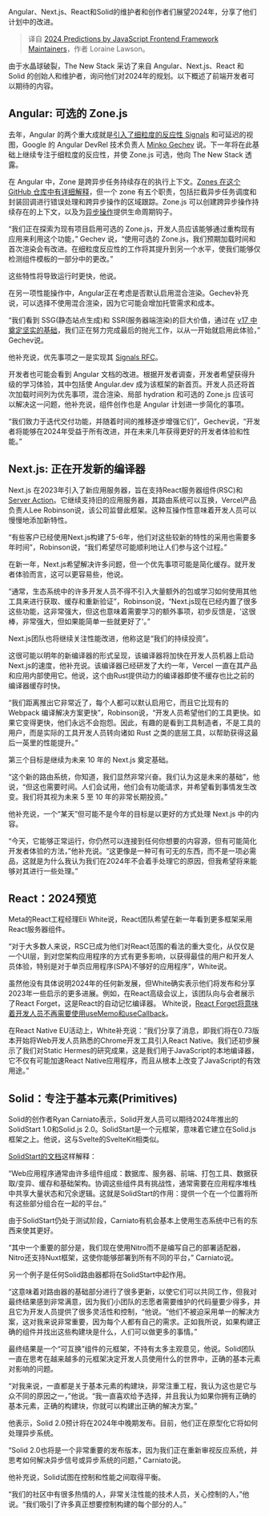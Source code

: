 <!--
title: JavaScript前端框架2024年展望
cover: https://cdn.thenewstack.io/media/2023/12/90fe5532-year-forecast-1-1024x576.png
-->

Angular、Next.js、React和Solid的维护者和创作者们展望2024年，分享了他们计划中的改进。

> 译自 [2024 Predictions by JavaScript Frontend Framework Maintainers](https://thenewstack.io/2024-predictions-by-javascript-frontend-framework-maintainers/)，作者 Loraine Lawson。

由于水晶球破裂，The New Stack 采访了来自 Angular、Next.js、React 和 Solid 的创始人和维护者，询问他们对2024年的规划。以下概述了前端开发者可以期待的内容。

## Angular: 可选的 Zone.js

去年，Angular 的两个重大成就是[引入了细粒度的反应性 Signals](https://thenewstack.io/angular-qwik-creator-on-how-js-frameworks-handle-reactivity/) 和可延迟的视图，Google 的 Angular DevRel 技术负责人 [Minko Gechev](https://www.linkedin.com/in/mgechev/) 说。下一年将在此基础上继续专注于细粒度的反应性，并使 Zone.js 可选，他向 The New Stack 透露。

在 Angular 中，Zone 是跨异步任务持续存在的执行上下文。[Zones 在这个 GitHub 仓库中有详细解释](https://github.com/angular/angular/blob/main/packages/zone.js/lib/zone.ts)，但一个 zone 有五个职责，包括拦截异步任务调度和封装回调进行错误处理和跨异步操作的区域跟踪。Zone.js 可以创建跨异步操作持续存在的上下文，以及为[异步操作](https://angular.io/guide/zone#:~:text=lifecycle%20hookslink-,Zone.,lifecycle%20hooks%20for%20asynchronous%20operations)提供生命周期钩子。

“我们正在探索为现有项目启用可选的 Zone.js，开发人员应该能够通过重构现有应用来利用这个功能，” Gechev 说，“使用可选的 Zone.js，我们预期加载时间和首次渲染会有改进。在细粒度反应性的工作将其提升到另一个水平，使我们能够仅检测组件模板的一部分中的更改。”

这些特性将导致运行时更快，他说。

在另一项性能操作中，Angular正在考虑是否默认启用混合渲染。Gechev补充说，可以选择不使用混合渲染，因为它可能会增加托管需求和成本。

“我们看到 SSG(静态站点生成)和 SSR(服务器端渲染)的巨大价值，通过在 [v17 中奠定坚实的基础](https://thenewstack.io/deferable-views-page-load-improvements-coming-to-angular/)，我们正在努力完成最后的抛光工作，以从一开始就启用此体验，” Gechev说。

他补充说，优先事项之一是实现其 [Signals RFC](https://github.com/angular/angular/discussions/49685)。

开发者也可能会看到 Angular 文档的改进。根据开发者调查，开发者希望获得升级的学习体验，其中包括使 Angular.dev 成为该框架的新首页。开发人员还将首次加载时间列为优先事项，混合渲染、局部 hydration 和可选的 Zone.js 应该可以解决这一问题，他补充说，组件创作也是 Angular 计划进一步简化的事项。

“我们致力于迭代交付功能，并随着时间的推移逐步增强它们”，Gechev说，“开发者将能够在2024年受益于所有改进，并在未来几年获得更好的开发者体验和性能。”

## Next.js: 正在开发新的编译器

Next.js 在2023年引入了新应用服务器，旨在支持React服务器组件(RSC)和[Server Action](https://blog.logrocket.com/diving-into-server-actions-next-js-14)。它继续支持旧的应用服务器，其路由系统可以互换，Vercel产品负责人Lee Robinson说，该公司监督此框架。这种互操作性意味着开发人员可以慢慢地添加新特性。

“有些客户已经使用Next.js构建了5-6年，他们对这些较新的特性的采用也需要多年时间”，Robinson说，“我们希望尽可能顺利地让人们参与这个过程。”

在新一年，Next.js希望解决许多问题，但一个优先事项可能是简化缓存。就开发者体验而言，这可以更容易些，他说。

“通常，生态系统中的许多开发人员不得不引入大量额外的包或学习如何使用其他工具来进行获取、缓存和重新验证”，Robinson说，“Next.js现在已经内置了很多这些功能，这非常强大，但这也意味着需要学习的额外事项，初步反馈是，'这很棒，非常强大，但如果能简单一些就更好了'。”

Next.js团队也将继续关注性能改进，他称这是“我们的持续投资”。

这很可能以明年的新编译器的形式呈现，该编译器将加快在开发人员机器上启动Next.js的速度，他补充说。该编译器已经研发了大约一年，Vercel 一直在其产品和应用内部使用它。他说，这个由Rust提供动力的编译器即使不缓存也比之前的编译器缓存时快。

“我们距离推出它非常近了，每个人都可以默认启用它，而且它比现有的 Webpack 编译解决方案更快”，Robinson说，“开发人员希望他们的工具更快。如果它变得更快，他们永远不会抱怨。因此，有趣的是看到工具制造者，不是工具的用户，而是实际的工具开发人员转向诸如 Rust 之类的底层工具，以帮助获得这最后一英里的性能提升。”

第三个目标是继续为未来 10 年的 Next.js 奠定基础。

“这个新的路由系统，你知道，我们显然非常兴奋。我们认为这是未来的基础”，他说，“但这也需要时间。人们会试用，他们会有功能请求，并希望看到事情发生改变。我们将其视为未来 5 至 10 年的非常长期投资。”

他补充说，一个“某天”但可能不是今年的目标是以更好的方式处理 Next.js 中的内容。

“今天，它能够正常运行，你仍然可以连接到任何你想要的内容源，但有可能简化开发者体验的方法，”他补充说。“这更像是一种可有可无的东西，而不是一项必需品，这就是为什么我认为我们在2024年不会着手处理它的原因，但我希望将来能够对其进行一些处理。”

## React：2024预览

Meta的React工程经理Eli White说，React团队希望在新一年看到更多框架采用React服务器组件。

“对于大多数人来说，RSC已成为他们对React范围的看法的重大变化，从仅仅是一个UI层，到对您架构应用程序的方式有更多影响，以获得最佳的用户和开发人员体验，特别是对于单页应用程序(SPA)不够好的应用程序”，White说。

虽然他没有具体说明2024年的任何新发展，但White确实表示他们将发布和分享2023年一些启示的更多进展。例如，在React高级会议上，该团队向与会者展示了React Forget，这是React的自动记忆编译器。 White说，[React Forget将意味着开发人员不再需要使用useMemo和useCallback](https://dev.to/usulpro/how-react-forget-will-make-react-usememo-and-usecallback-hooks-absolutely-redundant-4l68)。

在React Native EU活动上，White补充说：“我们分享了消息，即我们将在0.73版本开始将Web开发人员熟悉的Chrome开发工具引入React Native。我们还初步展示了我们对Static Hermes的研究成果，这是我们用于JavaScript的本地编译器，它不仅有可能加速React Native应用程序，而且从根本上改变了JavaScript的有效用途。”

## Solid：专注于基本元素(Primitives)

Solid的创作者Ryan Carniato表示，Solid开发人员可以期待2024年推出的SolidStart 1.0和Solid.js 2.0。SolidStart是一个元框架，意味着它建立在Solid.js框架之上。他说，这与Svelte的SvelteKit相类似。

[SolidStart的文档](https://start.solidjs.com/getting-started/what-is-solidstart)这样解释：

“Web应用程序通常由许多组件组成：数据库、服务器、前端、打包工具、数据获取/变异、缓存和基础架构。协调这些组件具有挑战性，通常需要在应用程序堆栈中共享大量状态和冗余逻辑。这就是SolidStart的作用：提供一个在一个位置将所有这些部分组合在一起的平台。”

由于SolidStart仍处于测试阶段，Carniato有机会基本上使用生态系统中已有的东西来使其更好。

“其中一个重要的部分是，我们现在使用Nitro而不是编写自己的部署适配器，Nitro还支持Nuxt框架，这使你能够部署到所有不同的平台，” Carniato说。

另一个例子是任何Solid路由器都将在SolidStart中起作用。

“这意味着对路由器的基础部分进行了很多更新，以使它们可以共同工作，但我对最终结果感到非常满意，因为我们小团队的志愿者需要维护的代码量要少得多，并且它为开发人员提供了很多灵活性和控制，“他说。“他们不被迫采用单一的解决方案，这对我来说非常重要，因为每个人都有自己的需求。正如我所说，如果构建正确的组件并找出这些构建块是什么，人们可以做更多的事情。”

最终结果是一个“可互换”组件的元框架，不持有太多主观意见，他说。Solid团队一直在思考在越来越多的元框架决定开发人员使用什么的世界中，正确的基本元素对影响的问题。

“对我来说，一直都是关于基本元素的构建块，非常注重工程，我认为这也是它与众不同的原因之一，”他说。“我一直喜欢给予选择，并且我认为如果你拥有正确的基本元素，正确的构建块，你就可以构建出正确的解决方案。”

他表示，Solid 2.0预计将在2024年中晚期发布。目前，他们正在原型化它将如何处理异步系统。

“Solid 2.0也将是一个非常重要的发布版本，因为我们正在重新审视反应系统，并思考如何解决异步信号或异步系统的问题，” Carniato说。

他补充说，Solid试图在控制和性能之间取得平衡。

“我们的社区中有很多热情的人，非常关注性能的技术人员，关心控制的人，”他说。“我们吸引了许多真正想要控制构建的每个部分的人。”
